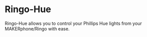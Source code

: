 # Ringo-Hue
Ringo-Hue allows you to control your Phillips Hue lights from your MAKERphone/Ringo with ease.
